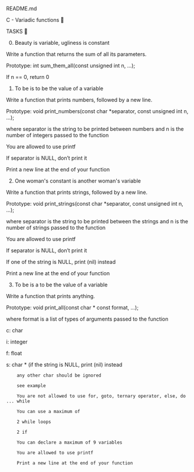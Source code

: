 README.md





C - Variadic functions 📁



TASKS 📃



0. Beauty is variable, ugliness is constant

Write a function that returns the sum of all its parameters.

Prototype: int sum_them_all(const unsigned int n, ...);

If n == 0, return 0



1. To be is to be the value of a variable

Write a function that prints numbers, followed by a new line.

Prototype: void print_numbers(const char *separator, const unsigned int n, ...);

where separator is the string to be printed between numbers and n is the number of integers passed to the function

You are allowed to use printf

If separator is NULL, don’t print it

Print a new line at the end of your function



2. One woman's constant is another woman's variable

Write a function that prints strings, followed by a new line.

Prototype: void print_strings(const char *separator, const unsigned int n, ...);

where separator is the string to be printed between the strings and n is the number of strings passed to the function

You are allowed to use printf

If separator is NULL, don’t print it

If one of the string is NULL, print (nil) instead

Print a new line at the end of your function



3. To be is a to be the value of a variable

Write a function that prints anything.

Prototype: void print_all(const char * const format, ...);

where format is a list of types of arguments passed to the function

c: char

i: integer

f: float

s: char * (if the string is NULL, print (nil) instead

		any other char should be ignored

		see example

		You are not allowed to use for, goto, ternary operator, else, do ... while

		You can use a maximum of

		2 while loops

		2 if

		You can declare a maximum of 9 variables

		You are allowed to use printf

		Print a new line at the end of your function


